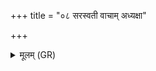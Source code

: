 +++
title = "०८ सरस्वती वाचाम् अध्यक्षा"

+++
<details><summary>मूलम् (GR)</summary>

सरस्वती वाचाम् अध्यक्षा ।  
सा मा (…) ॥ +++(see 15.7.1bcd)+++
</details>